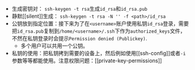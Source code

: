 - 生成密钥对：
`ssh-keygen -t rsa`生成`id_rsa`和`id_rsa.pub`
- 静默[[silent]]生成：
`ssh-keygen -t rsa -N '' -f <path>/id_rsa`
- 公钥放到指定位置：接下来为了在`<username>`账户使用私钥`id_rsa`登录，需要把`id_rsa.pub`复制到`/home/<username>/.ssh`下作为`authorized_keys`文件，不然在私钥登录时会提示`Permission denied (Publickey)`.
  - 多个用户可以共用一个公钥。
- 私钥的使用：把私钥拷到需要的设备上，然后例如使用[[ssh-config]]或者`-i`参数等等都能使用。注意权限问题：[[private-key-permissions]]